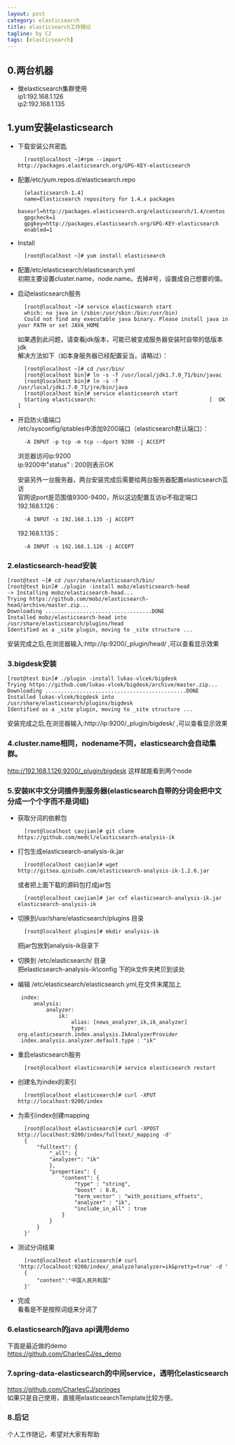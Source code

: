```yaml
---
layout: post
category: elasticsearch
title: elasticsearch工作随记
tagline: by CJ
tags: [elasticsearch]
---
```



## 0.两台机器

* 做elasticsearch集群使用    
ip1:192.168.1.126  
ip2:192.168.1.135
  
## 1.yum安装elasticsearch
* 下载安装公共密匙  

        [root@localhost ~]#rpm --import http://packages.elasticsearch.org/GPG-KEY-elasticsearch
* 配置/etc/yum.repos.d/elasticsearch.repo  

        [elasticsearch-1.4]
        name=Elasticsearch repository for 1.4.x packages
        baseurl=http://packages.elasticsearch.org/elasticsearch/1.4/centos
        gpgcheck=1
        gpgkey=http://packages.elasticsearch.org/GPG-KEY-elasticsearch
        enabled=1
 
 <!--more-->
 
* Install  

        [root@localhost ~]# yum install elasticsearch

* 配置/etc/elasticsearch/elasticsearch.yml  
初期主要设置cluster.name，node.name。去掉#号，设置成自己想要的值。

* 启动elasticsearch服务  

        [root@localhost ~]# service elasticsearch start  
        which: no java in (/sbin:/usr/sbin:/bin:/usr/bin)  
        Could not find any executable java binary. Please install java in your PATH or set JAVA_HOME

    如果遇到此问题，请查看jdk版本，可能已被变成服务器安装时自带的低版本jdk  
    解决方法如下（如本身服务器已经配置妥当，请略过）：

        [root@localhost ~]# cd /usr/bin/
        [root@localhost bin]# ln -s -f /usr/local/jdk1.7.0_71/bin/javac
        [root@localhost bin]# ln -s -f /usr/local/jdk1.7.0_71/jre/bin/java
        [root@localhost bin]# service elasticsearch start  
        Starting elasticsearch:                                    [  OK  ]

* 开启防火墙端口  
    /etc/sysconfig/iptables中添加9200端口（elasticsearch默认端口）：
    
        -A INPUT -p tcp -m tcp --dport 9200 -j ACCEPT  

    浏览器访问ip:9200  
    ip:9200中"status" : 200则表示OK

    安装另外一台服务器，两台安装完成后需要给两台服务器配置elasticsearch互访  
    官网说port是范围值9300-9400，所以这边配置互访ip不指定端口  
    192.168.1.126：   

        -A INPUT -s 192.168.1.135 -j ACCEPT  
        
    192.168.1.135：   

        -A INPUT -s 192.168.1.126 -j ACCEPT


### 2.elasticsearch-head安装
    [root@test ~]# cd /usr/share/elasticsearch/bin/
    [root@test bin]# ./plugin -install mobz/elasticsearch-head
    -> Installing mobz/elasticsearch-head...
    Trying https://github.com/mobz/elasticsearch-head/archive/master.zip...
    Downloading ..................................DONE
    Installed mobz/elasticsearch-head into /usr/share/elasticsearch/plugins/head
    Identified as a _site plugin, moving to _site structure ...

安装完成之后,在浏览器输入:http://ip:9200/_plugin/head/ ,可以查看显示效果

### 3.bigdesk安装
    [root@test bin]# ./plugin -install lukas-vlcek/bigdesk
    Trying https://github.com/lukas-vlcek/bigdesk/archive/master.zip...
    Downloading .............................................DONE
    Installed lukas-vlcek/bigdesk into /usr/share/elasticsearch/plugins/bigdesk
    Identified as a _site plugin, moving to _site structure ...

安装完成之后,在浏览器输入:http://ip:9200/_plugin/bigdesk/ ,可以查看显示效果

### 4.cluster.name相同，nodename不同，elasticsearch会自动集群。  
http://192.168.1.126:9200/_plugin/bigdesk 这样就能看到两个node

### 5.安装IK中文分词插件到服务器(elasticsearch自带的分词会把中文分成一个个字而不是词组)
* 获取分词的依赖包  
 
        [root@localhost caojian]# git clone https://github.com/medcl/elasticsearch-analysis-ik
* 打包生成elasticsearch-analysis-ik.jar  

	    [root@localhost caojian]# wget http://gitsea.qiniudn.com/elasticsearch-analysis-ik-1.2.6.jar
    或者把上面下载的源码包打成jar包  

	    [root@localhost caojian]# jar cvf elasticsearch-analysis-ik.jar elasticsearch-analysis-ik
* 切换到/usr/share/elasticsearch/plugins 目录  

        [root@localhost plugins]# mkdir analysis-ik
    把jar包放到analysis-ik目录下  
    
* 切换到 /etc/elasticsearch/ 目录  
把elasticsearch-analysis-ik\config  下的ik文件夹拷贝到该处  

*  编辑 /etc/elasticsearch/elasticsearch.yml,在文件末尾加上  

		index:
			analysis:
				analyzer:
					ik:
						alias: [news_analyzer_ik,ik_analyzer]
						type: org.elasticsearch.index.analysis.IkAnalyzerProvider
		index.analysis.analyzer.default.type : "ik"  
		
* 重启elasticsearch服务  

        [root@localhost elasticsearch]# service elasticsearch restart
        
* 创建名为index的索引  

		[root@localhost elasticsearch]# curl -XPUT http://localhost:9200/index  
* 为索引index创建mapping

		[root@localhost elasticsearch]# curl -XPOST http://localhost:9200/index/fulltext/_mapping -d'
		{
			"fulltext": {
				"_all": {
				"analyzer": "ik"
				},
				"properties": {
					"content": {
						"type" : "string",
						"boost" : 8.0,
						"term_vector" : "with_positions_offsets",
						"analyzer" : "ik",
						"include_in_all" : true
					}
				}
			}
		}'
* 测试分词结果

    	[root@localhost elasticsearch]# curl 'http://localhost:9200/index/_analyze?analyzer=ik&pretty=true' -d '
	    {
	    	"content":"中国人民共和国"
    	}'

* 完成  
	看看是不是按照词组来分词了
	
### 6.elasticsearch的java api调用demo
下面是最近做的demo  
https://github.com/CharlesCJ/es_demo

	
### 7.spring-data-elasticsearch的中间service，透明化elasticsearch
https://github.com/CharlesCJ/springes  
如果只是自己使用，直接用elasticsearchTemplate比较方便。


### 8.后记  
个人工作随记，希望对大家有帮助


